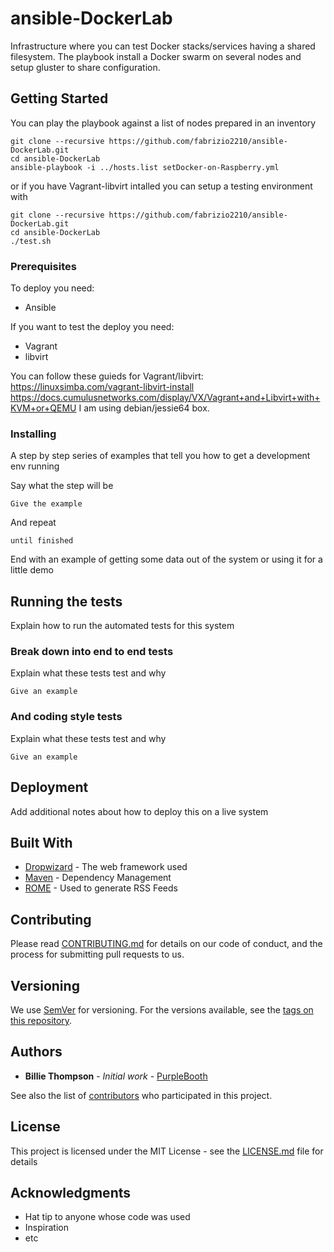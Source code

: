# ansible-DockerLab
Infrastructure where you can test Docker stacks/services having a shared filesystem.
The playbook install a Docker swarm on several nodes and setup gluster to share configuration.

## Getting Started

You can play the playbook against a list of nodes prepared in an inventory

```
git clone --recursive https://github.com/fabrizio2210/ansible-DockerLab.git
cd ansible-DockerLab
ansible-playbook -i ../hosts.list setDocker-on-Raspberry.yml
```

or if you have Vagrant-libvirt intalled you can setup a testing environment with

```
git clone --recursive https://github.com/fabrizio2210/ansible-DockerLab.git
cd ansible-DockerLab
./test.sh
```


### Prerequisites
To deploy you need:
- Ansible

If you want to test the deploy you need:
- Vagrant
- libvirt

You can follow these guieds for Vagrant/libvirt:
https://linuxsimba.com/vagrant-libvirt-install
https://docs.cumulusnetworks.com/display/VX/Vagrant+and+Libvirt+with+KVM+or+QEMU
I am using debian/jessie64 box.

### Installing

A step by step series of examples that tell you how to get a development env running

Say what the step will be

```
Give the example
```

And repeat

```
until finished
```

End with an example of getting some data out of the system or using it for a little demo

## Running the tests

Explain how to run the automated tests for this system

### Break down into end to end tests

Explain what these tests test and why

```
Give an example
```

### And coding style tests

Explain what these tests test and why

```
Give an example
```

## Deployment

Add additional notes about how to deploy this on a live system

## Built With

* [Dropwizard](http://www.dropwizard.io/1.0.2/docs/) - The web framework used
* [Maven](https://maven.apache.org/) - Dependency Management
* [ROME](https://rometools.github.io/rome/) - Used to generate RSS Feeds

## Contributing

Please read [CONTRIBUTING.md](https://gist.github.com/PurpleBooth/b24679402957c63ec426) for details on our code of conduct, and the process for submitting pull requests to us.

## Versioning

We use [SemVer](http://semver.org/) for versioning. For the versions available, see the [tags on this repository](https://github.com/your/project/tags). 

## Authors

* **Billie Thompson** - *Initial work* - [PurpleBooth](https://github.com/PurpleBooth)

See also the list of [contributors](https://github.com/your/project/contributors) who participated in this project.

## License

This project is licensed under the MIT License - see the [LICENSE.md](LICENSE.md) file for details

## Acknowledgments

* Hat tip to anyone whose code was used
* Inspiration
* etc

